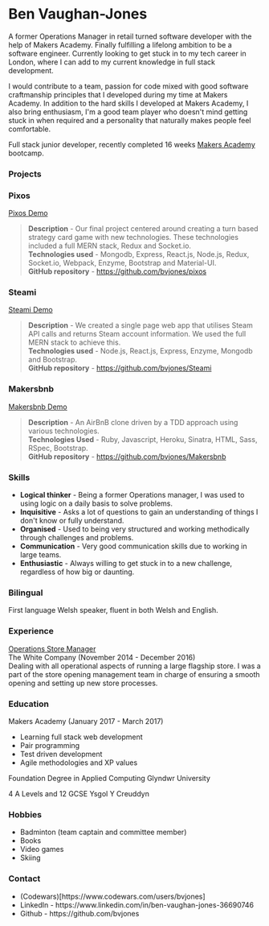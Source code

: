 Ben Vaughan-Jones
==================
A former Operations Manager in retail turned software developer with the help of Makers Academy. Finally fulfilling a lifelong ambition to be a software engineer. Currently looking to get stuck in to my tech career in London, where I can add to my current knowledge in full stack development.

I would contribute to a team, passion for code mixed with good software craftmanship principles that I developed during my time at Makers Academy. In addition to the hard skills I developed at Makers Academy, I also bring enthusiasm, I'm a good team player who doesn't mind getting stuck in when required and a personality that naturally makes people feel comfortable.

Full stack junior developer, recently completed 16 weeks [Makers Academy](http://www.makersacademy.com) bootcamp.

<h3>Projects</h3>

### Pixos
[Pixos Demo](https://pixos.herokuapp.com/)
> <b>Description</b> - Our final project centered around creating a turn based strategy card game with new technologies. These technologies included a full MERN stack, Redux and Socket.io.
<br><b>Technologies used</b> - Mongodb, Express, React.js, Node.js, Redux, Socket.io, Webpack,  Enzyme,  Bootstrap and Material-UI.
<br><b>GitHub repository</b> - https://github.com/bvjones/pixos


### Steami
[Steami Demo](https://steami.herokuapp.com)
> <b>Description</b> - We created a single page web app that utilises Steam API calls and returns Steam account information. We used the full MERN stack to achieve this.
<br><b>Technologies used</b> - Node.js, React.js, Express, Enzyme, Mongodb and Bootstrap.
<br><b>GitHub repository</b> - https://github.com/bvjones/Steami

### Makersbnb
[Makersbnb Demo](https://mpbr-makersbnb.herokuapp.com/spaces)
> <b>Description</b> - An AirBnB clone driven by a TDD approach using various technologies.      
<b>Technologies Used</b> - Ruby, Javascript, Heroku, Sinatra, HTML, Sass, RSpec, Bootstrap.
<br><b>GitHub repository</b> - https://github.com/bvjones/Makersbnb


<h3>Skills</h3>
<ul>
<li><b>Logical thinker</b> - Being a former Operations manager, I was used to using logic on a daily basis to solve problems.
<li><b>Inquisitive</b> - Asks a lot of questions to gain an understanding of things I don't know or fully understand.
<li><b>Organised</b> - Used to being very structured and working methodically through challenges and problems.
<li><b>Communication</b> - Very good communication skills due to working in large teams.
<li><b>Enthusiastic</b> - Always willing to get stuck in to a new challenge, regardless of how big or daunting.
</ul>


<h3>Bilingual</h3>
First language Welsh speaker, fluent in both Welsh and English.

<h3>Experience</h3>
<u>Operations Store Manager</u><br>
The White Company (November 2014 - December 2016)<br>
Dealing with all operational aspects of running a large flagship store. I was a part of the store opening management team in charge of ensuring a smooth opening and setting up new store processes.

<h3>Education</h3>
Makers Academy (January 2017 - March 2017)
<ul>
<li>Learning full stack web development
<li>Pair programming
<li>Test driven development
<li>Agile methodologies and XP values
</ul>

Foundation Degree in Applied Computing
Glyndwr University

4 A Levels and 12 GCSE
Ysgol Y Creuddyn

<h3>Hobbies</h3>
<ul>
<li>Badminton (team captain and committee member)
<li>Books
<li>Video games
<li>Skiing
</ul>

<h3>Contact</h3>
<ul>
<li>(Codewars)[https://www.codewars.com/users/bvjones]
<li>LinkedIn - https://www.linkedin.com/in/ben-vaughan-jones-36690746
<li>Github - https://github.com/bvjones
</ul>
